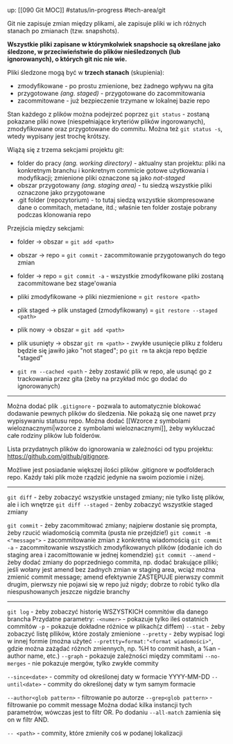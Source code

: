 up: [[090 Git MOC]]
#status/in-progress 
#tech-area/git 

Git nie zapisuje zmian między plikami, ale zapisuje pliki w ich różnych stanach po zmianach (tzw. snapshots).

**Wszystkie pliki zapisane w którymkolwiek snapshocie są określane jako śledzone, w przeciwieństwie do plików nieśledzonych (lub ignorowanych), o których git nic nie wie.**

Pliki śledzone mogą być w **trzech stanach** (skupienia): 
- zmodyfikowane - po prostu zmienione, bez żadnego wpływu na gita
- przygotowane *(ang. staged)* - przygotowane do zacommitowania
- zacommitowane - już bezpieczenie trzymane w lokalnej bazie repo

Stan każdego z plików można podejrzeć poprzez `git status` - zostaną pokazane pliki nowe (niespełniające kryteriów plików ingorowanych), zmodyfikowane oraz przygotowane do commitu.
Można też `git status -s`, wtedy wypisany jest trochę krótszy.

Wiążą się z trzema sekcjami projektu git:
- folder do pracy *(ang. working directory)* - aktualny stan projektu: pliki na konkretnym branchu i konkretnym commicie gotowe użytkowania i modyfikacji; zmienione pliki oznaczone są jako *not-staged*
- obszar przygotowany *(ang. staging area)* - tu siedzą wszystkie pliki oznaczone jako przygotowane
- .git folder (repozytorium) - to tutaj siedzą wszystkie skompresowane dane o commitach, metadane, itd.; właśnie ten folder zostaje pobrany podczas klonowania repo

Przejścia między sekcjami:
- folder -> obszar = `git add <path>`
- obszar -> repo = `git commit` - zacommitowanie przygotowanych do tego zmian
- folder -> repo = `git commit -a` - wszystkie zmodyfikowane pliki zostaną zacommitowane bez stage'owania

- pliki zmodyfikowane -> pliki niezmienione = `git restore <path>`
- plik staged -> plik unstaged (zmodyfikowany) = `git restore --staged <path>`
- plik nowy -> obszar = `git add <path>`
- plik usunięty -> obszar `git rm <path>` - zwykłe usunięcie pliku z folderu będzie się jawiło jako "not staged"; po `git rm` ta akcja repo będzie "staged"
- `git rm --cached <path` - żeby zostawić plik w repo, ale usunąć go z trackowania przez gita (żeby na przykład móc go dodać do ignorowanych)

---
Można dodać plik `.gitignore` - pozwala to automatycznie blokować dodawanie pewnych plików do śledzenia. Nie pokażą się one nawet przy wypisywaniu statusu repo. Można dodać [[Wzorce z symbolami wieloznacznymi|wzorce z symbolami wieloznacznymi]], żeby wykluczać całe rodziny plików lub folderów.

Lista przydatnych plików do ignorowania w zależności od typu projektu: https://github.com/github/gitignore.

Możliwe jest posiadanie większej ilości plików .gitignore w podfolderach repo. Każdy taki plik może rządzić jedynie na swoim poziomie i niżej.

---
`git diff` - żeby zobaczyć wszystkie unstaged zmiany; nie tylko listę plików, ale i ich wnętrze
`git diff --staged` - żenby zobaczyć wszystkie staged zmiany

`git commit` - żeby zacommitować zmiany; najpierw dostanie się prompta, żeby rzucić wiadomością commita (pusta nie przejdzie!)
`git commit -m <"message">` - zacommitowanie zmian z konkretną wiadomością
`git commit -a` - zacommitowanie wszystkich zmodyfikowanych plików (dodanie ich do staging area i zacomittowanie w jednej komendzie)
`git commit --amend` - żeby dodać zmiany do poprzedniego commita, np. dodać brakujące plliki; jeśli wołany jest amend bez żadnych zmian w staging area, wciąż można zmienić commit message; amend efektywnie ZASTĘPUJE pierwszy commit drugim, pierwszy nie pojawi się w repo już nigdy; dobrze to robić tylko dla niespushowanych jeszcze nigdzie branchy

---
`git log` - żeby zobaczyć historię WSZYSTKICH commitów dla danego brancha
Przydatne parametry:
`-<numer>` - pokazuje tylko ileś ostatnich commitów
`-p` - pokazuje dokładne różnice w plikach(z diffem)
`--stat` - żeby zobaczyć listę pllików, które zostaly zmienione
`--pretty` - żeby wypisać logi w innej formie (można użyteć `--prettty=format:"<format wiadomości>"`, gdzie można zażądać różnch zmiennych, np. %H to commit hash, a %an - author name, etc.)
`--graph` - pokazuje zależności między commitami
`--no-merges` - nie pokazuje mergów, tylko zwykłe commity

`--since<date>` - commity od określonej daty w formacie YYYY-MM-DD
`--until<date>` - commity do określonej daty w tym samym formacie

`--author<glob pattern>` - filtrowanie po autorze
`--grep<glob pattern>` - filtrowanie po commit message
Można dodać kilka instancji tych parametrów, wówczas jest to filtr OR. Po dodaniu `--all-match` zamienia się on w filtr AND.

`-- <path>` - commity, które zmieniły coś w podanej lokalizacji






